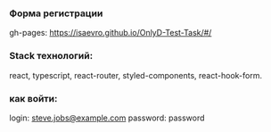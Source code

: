 ### Форма регистрации
gh-pages: https://isaevro.github.io/OnlyD-Test-Task/#/
### Stack технологий:
react, typescript, react-router, styled-components, react-hook-form.
### как войти:
login: steve.jobs@example.com password: password

